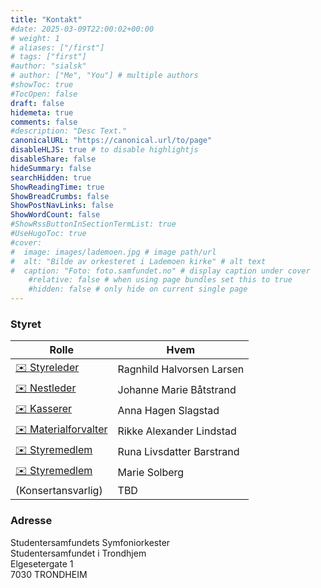 ```yaml
---
title: "Kontakt"
#date: 2025-03-09T22:00:02+00:00
# weight: 1
# aliases: ["/first"]
# tags: ["first"]
#author: "sialsk"
# author: ["Me", "You"] # multiple authors
#showToc: true
#TocOpen: false
draft: false
hidemeta: true
comments: false
#description: "Desc Text."
canonicalURL: "https://canonical.url/to/page"
disableHLJS: true # to disable highlightjs
disableShare: false
hideSummary: false
searchHidden: true
ShowReadingTime: true
ShowBreadCrumbs: false
ShowPostNavLinks: false
ShowWordCount: false
#ShowRssButtonInSectionTermList: true
#UseHugoToc: true
#cover:
#  image: images/lademoen.jpg # image path/url
#  alt: "Bilde av orkesteret i Lademoen kirke" # alt text
#  caption: "Foto: foto.samfundet.no" # display caption under cover
    #relative: false # when using page bundles set this to true
    #hidden: false # only hide on current single page
---
```

### Styret

| Rolle                                                        | Hvem  |
| -------------                                                | ----------- |
| [✉️ Styreleder](mailto:symforch-leder@samfundet.no)           | Ragnhild Halvorsen Larsen |
| [✉️ Nestleder](mailto:symforch-nestleder@samfundet.no)        | Johanne Marie Båtstrand   |
| [✉️ Kasserer](mailto:symforch-kasserer@samfundet.no)          | Anna Hagen Slagstad       |
| [✉️ Materialforvalter](mailto:symforch-material@samfundet.no) | Rikke Alexander Lindstad  |
| [✉️ Styremedlem](mailto:symforch-styremedlem@samfundet.no)    | Runa Livsdatter Barstrand |
| [✉️ Styremedlem](mailto:symforch-styremedlem@samfundet.no)    | Marie Solberg             |
| (Konsertansvarlig)    | TBD |

### Adresse
Studentersamfundets Symfoniorkester\
Studentersamfundet i Trondhjem\
Elgesetergate 1\
7030 TRONDHEIM